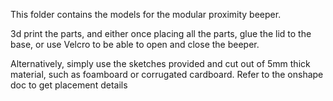 This folder contains the models for the modular proximity beeper.

3d print the parts, and either once placing all the parts, glue the lid to the base, or use Velcro to be able to open and close the beeper.

Alternatively, simply use the sketches provided and cut out of 5mm thick material, such as foamboard or corrugated cardboard. Refer to the onshape doc
to get placement details
